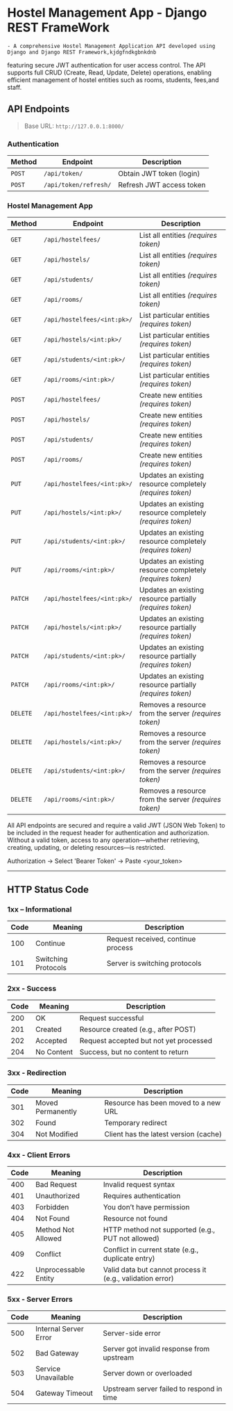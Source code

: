 # Hostel Management App - Django REST FrameWork
    - A comprehensive Hostel Management Application API developed using Django and Django REST Framework,kjdgfndkgbnkdnb
featuring secure JWT authentication for user access control. The API supports full CRUD (Create, Read, Update,
Delete) operations, enabling efficient management of hostel entities such as rooms, students, fees,and staff.

## API Endpoints

> Base URL: `http://127.0.0.1:8000/`

###  Authentication

| Method | Endpoint | Description |
| ------ | -------- | ----------- |
| `POST` | `/api/token/` | Obtain JWT token (login) |
| `POST` | `/api/token/refresh/` | Refresh JWT access token |

###  Hostel Management App 

| Method | Endpoint | Description |
| -------- | ---------- | ------------- |
| `GET` | `/api/hostelfees/` | List all entities *(requires token)* |
| `GET` | `/api/hostels/` | List all entities *(requires token)* |
| `GET` | `/api/students/` | List all entities *(requires token)* |
| `GET` | `/api/rooms/` | List all entities *(requires token)* |
| `GET` | `/api/hostelfees/<int:pk>/` | List particular entities *(requires token)* |
| `GET` | `/api/hostels/<int:pk>/` | List particular entities *(requires token)* |
| `GET` | `/api/students/<int:pk>/` | List particular entities *(requires token)* |
| `GET` | `/api/rooms/<int:pk>/` | List particular entities *(requires token)* |
| `POST` | `/api/hostelfees/` | Create new entities *(requires token)* |
| `POST` | `/api/hostels/` | Create new entities *(requires token)* |
| `POST` | `/api/students/` | Create new entities *(requires token)* |
| `POST` | `/api/rooms/` | Create new entities *(requires token)* |
| `PUT` | `/api/hostelfees/<int:pk>/` | Updates an existing resource completely *(requires token)* |
| `PUT` | `/api/hostels/<int:pk>/` | Updates an existing resource completely *(requires token)* |
| `PUT` | `/api/students/<int:pk>/` | Updates an existing resource completely *(requires token)* |
| `PUT` | `/api/rooms/<int:pk>/` | Updates an existing resource completely *(requires token)* |
| `PATCH` | `/api/hostelfees/<int:pk>/` | Updates an existing resource partially *(requires token)* |
| `PATCH` | `/api/hostels/<int:pk>/` | Updates an existing resource partially *(requires token)* |
| `PATCH` | `/api/students/<int:pk>/` | Updates an existing resource partially *(requires token)* |
| `PATCH` | `/api/rooms/<int:pk>/` | Updates an existing resource partially *(requires token)* |
| `DELETE` | `/api/hostelfees/<int:pk>/` | Removes a resource from the server *(requires token)* |
| `DELETE` | `/api/hostels/<int:pk>/` | Removes a resource from the server *(requires token)* |
| `DELETE` | `/api/students/<int:pk>/` | Removes a resource from the server *(requires token)* |
| `DELETE` | `/api/rooms/<int:pk>/` | Removes a resource from the server *(requires token)* |

All API endpoints are secured and require a valid JWT (JSON Web Token) to be included in the request header for authentication and authorization. Without a valid token, access to any operation—whether retrieving, creating, updating, or deleting resources—is restricted.

Authorization -> Select 'Bearer Token' -> Paste <your_token>

---

## HTTP Status Code

### 1xx – Informational
| Code | Meaning | Description                        |
| ---- | -------- |  ----------- |
| 100  | Continue | Request received, continue process |
| 101  | Switching Protocols | Server is switching protocols |

### 2xx - Success
| Code | Meaning | Description |
| ---- | ---------- | ------------- |
| 200  | OK         | Request successful |
| 201  | Created    | Resource created (e.g., after POST) |
| 202  | Accepted   | Request accepted but not yet processed |
| 204  | No Content | Success, but no content to return |

### 3xx - Redirection
| Code | Meaning | Description |
| ---- | -------- | ----------- |
| 301  | Moved Permanently | Resource has been moved to a new URL  |
| 302  | Found | Temporary redirect |
| 304  | Not Modified | Client has the latest version (cache) |

### 4xx - Client Errors 
| Code | Meaning | Description |
| ---- | --------- | ---------- |
| 400  | Bad Request | Invalid request syntax |
| 401  | Unauthorized | Requires authentication |
| 403  | Forbidden | You don’t have permission |
| 404  | Not Found | Resource not found |
| 405  | Method Not Allowed | HTTP method not supported (e.g., PUT not allowed) |
| 409  | Conflict | Conflict in current state (e.g., duplicate entry) |
| 422  | Unprocessable Entity | Valid data but cannot process it (e.g., validation error) |

### 5xx - Server Errors
| Code | Meaning | Description |
| ---- | -------- | ---------- |
| 500  | Internal Server Error | Server-side error |
| 502  | Bad Gateway | Server got invalid response from upstream |
| 503  | Service Unavailable | Server down or overloaded |
| 504  | Gateway Timeout | Upstream server failed to respond in time |



